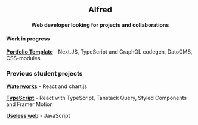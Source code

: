 <h2 align=center>Alfred</h2>
<h4 align=center>Web developer looking for projects and collaborations </h4>
<h4>Work in progress</h4>

[**Portfolio Template**](https://github.com/alun0511/portfolio-template) - Next.JS, TypeScript and GraphQL codegen, DatoCMS, CSS-modules

### Previous student projects ###

[**Waterworks**](https://waterworks-nine.vercel.app/) - React and chart.js

[**TypeScript**](https://the-quote-machine.netlify.app/) - React with TypeScript, Tanstack Query, Styled Components and Framer Motion

[**Useless web**](https://useless-sound.netlify.app/) - JavaScript

